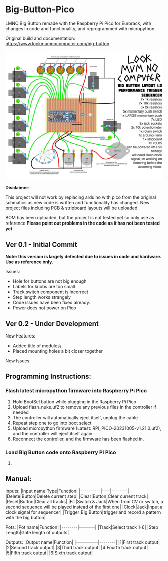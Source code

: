 # Big-Button-Pico
LMNC Big Button remade with the Raspberry Pi Pico for Eurorack, with changes in code and functionality, and reprogrammed with micropython

Original build and documentation: https://www.lookmumnocomputer.com/big-button

![Big-Button-Pico](Images/big-button_orig_ref.jpeg)

**Disclaimer:**

This project will not work by replacing arduino with pico from the original schmatics as new code is written and functionality has changed.  New project files including PCB & stripboard layouts will be uploaded.

BOM has been uploaded, but the project is not tested yet so only use as reference
**Please point out problems in the code as it has not been tested yet.**

## Ver 0.1 - Initial Commit
**Note: this version is largely defected due to issues in code and hardware. Use as reference only.**

Issues:
- Hole for buttons are not big enough
- Labels for knobs are too small
- Track switch component is incorrect
- Step length works strangely
- Code issues have been fixed already.
- Power does not power on Pico

## Ver 0.2 - Under Development

New Features:
- Added title of modules\
- Placed mounting holes a bit closer together



New Issues:

## Programming Instructions:

### Flash latest micropython firmware into Raspberry Pi Pico
1. Hold BootSel button while plugging in the Raspberry Pi Pico
2. Upload flash_nuke.uf2 to remove any previous files in the controller if needed
3. The controller will automatically eject itself, unplug the cable
4. Repeat step one to go into boot select
5. Upload micropython firmware (Latest: RPI_PICO-20231005-v1.21.0.uf2), and the controller will eject itself again
6. Reconnect the controller, and the firmware has been flashed in.

### Load Big Button code onto Raspberry Pi Pico
1. 

## Manual:
Inputs:
|Input name|Type|Function|
|----------|----|--------|
|Delete|Button|Delete current step|
|Clear|Button|Clear current track|
|Reset|Button|Clear all tracks|
|Fill|Switch & Jack|When from CV or switch, a second sequence will be played instead of the first one|
|Clock|Jack|Input a clock signal for sequencer|
|Trigger|Big Button|trigger and record a pattern with the big button|

Pots:
|Pot name|Function|
|--------|--------|
|Track|Select track 1-6|
|Step Length|Gate length of outputs|

Outputs:
|Output name|Function|
|-----------|--------|
|1|First track output|
|2|Second track output|
|3|Third track output|
|4|Fourth track output|
|5|Fifth track output|
|6|Sixth track output|